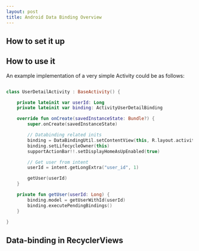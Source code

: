```yaml
---
layout: post
title: Android Data Binding Overview
---
```


<!-- more -->

## How to set it up

## How to use it

An example implementation of a very simple Activity could be as follows:

``` kotlin

class UserDetailActivity : BaseActivity() {

    private lateinit var userId: Long
    private lateinit var binding: ActivityUserDetailBinding

    override fun onCreate(savedInstanceState: Bundle?) {
        super.onCreate(savedInstanceState)

        // Databinding related inits
        binding = DataBindingUtil.setContentView(this, R.layout.activity_user_detail)
        binding.setLifecycleOwner(this)
        supportActionBar!!.setDisplayHomeAsUpEnabled(true)

        // Get user from intent
        userId = intent.getLongExtra("user_id", 1)

        getUser(userId)
    }

    private fun getUser(userId: Long) {
        binding.model = getUserWithId(userId)
        binding.executePendingBindings()
    }

}

```

## Data-binding in RecyclerViews







 
